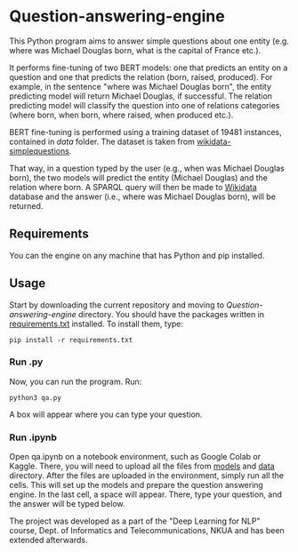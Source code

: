 # Question-answering-engine

This Python program aims to answer simple questions about one entity (e.g. where was Michael Douglas born, what is the capital of France etc.).

It performs fine-tuning of two BERT models: one that predicts an entity on a question and one that predicts the relation (born, raised, produced).
For example, in the sentence "where was Michael Douglas born", the entity predicting model will return Michael Douglas, if successful. The relation predicting model will classify the question into one of relations categories (where born, when born, where raised, when produced etc.).

BERT fine-tuning is performed using a training dataset of 19481 instances, contained in _data_ folder. The dataset is taken from [wikidata-simplequestions]. 

That way, in a question typed by the user (e.g., when was Michael Douglas born), the two models will predict the entity (Michael Douglas) and the relation where born. A SPARQL query will then be made to [Wikidata] database and the answer (i.e., where was Michael Douglas born), will be returned.

## Requirements

You can the engine on any machine that has Python and pip installed.

## Usage

Start by downloading the current repository and moving to _Question-answering-engine_ directory.
You should have the packages written in [requirements.txt] installed. To install them, type:

```
pip install -r requirements.txt
```

### Run .py

Now, you can run the program. Run:
```
python3 qa.py
```

A box will appear where you can type your question. 

### Run .ipynb

Open qa.ipynb on a notebook environment, such as Google Colab or Kaggle.
There, you will need to upload all the files from [models] and [data] directory.
After the files are uploaded in the environment, simply run all the cells. 
This will set up the models and prepare the question answering engine.
In the last cell, a space will appear. There, type your question, and the answer will be typed below. 

The project was developed as a part of the "Deep Learning for NLP" course, Dept. of Informatics and Telecommunications, NKUA and has been extended afterwards.


[requirements.txt]: <requirements.txt>
[models]: <models>
[data]: <data>
[wikidata-simplequestions]: <https://github.com/askplatypus/wikidata-simplequestions/tree/master>
[Wikidata]: <https://www.wikidata.org/wiki/Wikidata:Main_Page>
